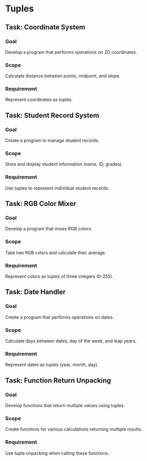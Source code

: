 # Tuples

## Task: Coordinate System 
### Goal
 Develop a program that performs operations on 2D coordinates. 
### Scope
 Calculate distance between points, midpoint, and slope. 
### Requirement
 Represent coordinates as tuples.

## Task: Student Record System 
### Goal
 Create a program to manage student records. 
### Scope
 Store and display student information (name, ID, grades). 
### Requirement
 Use tuples to represent individual student records.

## Task: RGB Color Mixer 
### Goal
 Develop a program that mixes RGB colors. 
### Scope
 Take two RGB colors and calculate their average. 
### Requirement
 Represent colors as tuples of three integers (0-255).

## Task: Date Handler 
### Goal
 Create a program that performs operations on dates. 
### Scope
 Calculate days between dates, day of the week, and leap years. 
### Requirement
 Represent dates as tuples (year, month, day).

## Task: Function Return Unpacking 
### Goal
 Develop functions that return multiple values using tuples. 
### Scope
 Create functions for various calculations returning multiple results. 
### Requirement
 Use tuple unpacking when calling these functions.
